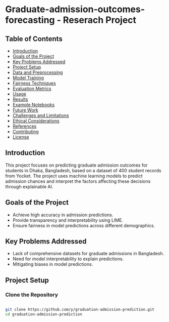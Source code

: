 # Graduate-admission-outcomes-forecasting - Reserach Project


## Table of Contents
- [Introduction](#introduction)
- [Goals of the Project](#goals-of-the-project)
- [Key Problems Addressed](#key-problems-addressed)
- [Project Setup](#project-setup)
- [Data and Preprocessing](#data-and-preprocessing)
- [Model Training](#model-training)
- [Fairness Techniques](#fairness-techniques)
- [Evaluation Metrics](#evaluation-metrics)
- [Usage](#usage)
- [Results](#results)
- [Example Notebooks](#example-notebooks)
- [Future Work](#future-work)
- [Challenges and Limitations](#challenges-and-limitations)
- [Ethical Considerations](#ethical-considerations)
- [References](#references)
- [Contributing](#contributing)
- [License](#license)

## Introduction
This project focuses on predicting graduate admission outcomes for students in Dhaka, Bangladesh, based on a dataset of 400 student records from Yocket. The project uses machine learning models to predict admission chances and interpret the factors affecting these decisions through explainable AI.

## Goals of the Project
- Achieve high accuracy in admission predictions.
- Provide transparency and interpretability using LIME.
- Ensure fairness in model predictions across different demographics.

## Key Problems Addressed
- Lack of comprehensive datasets for graduate admissions in Bangladesh.
- Need for model interpretability to explain predictions.
- Mitigating biases in model predictions.

## Project Setup

### Clone the Repository
```bash

git clone https://github.com/y/graduation-admission-prediction.git
cd graduation-admission-prediction




